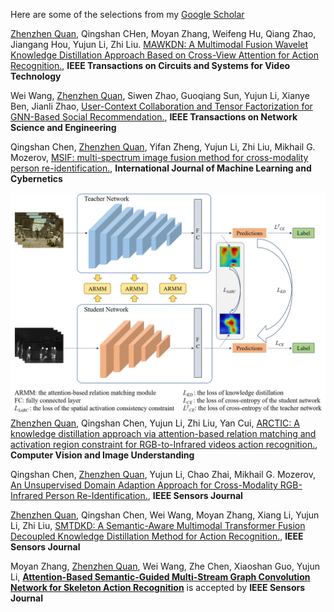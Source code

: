 Here are some of the selections from my [Google Scholar](https://scholar.google.com.hk/citations?user=xV3gdyAAAAAJ&hl=zh-CN)

<u>Zhenzhen Quan</u>, Qingshan CHen, Moyan Zhang, Weifeng Hu, Qiang Zhao, Jiangang Hou, Yujun Li, Zhi Liu. [MAWKDN: A Multimodal Fusion Wavelet Knowledge Distillation Approach Based on Cross-View Attention for Action Recognition.](https://ieeexplore.ieee.org/document/10081493), **IEEE Transactions on Circuits and Systems for Video Technology**

Wei Wang, <u>Zhenzhen Quan</u>, Siwen Zhao, Guoqiang Sun, Yujun Li, Xianye Ben, Jianli Zhao, [User-Context Collaboration and Tensor Factorization for GNN-Based Social Recommendation.](https://doi.org/10.1016/j.patcog.2024.110431), **IEEE Transactions on Network Science and Engineering**


Qingshan Chen, <u>Zhenzhen Quan</u>, Yifan Zheng, Yujun Li, Zhi Liu, Mikhail G. Mozerov, [MSIF: multi-spectrum image fusion method for cross-modality person re-identification.](https://link.springer.com/article/10.1007/s13042-023-01932-4), **International Journal of Machine Learning and Cybernetics**

![](https://github.com/quanzhenzhen/quanzhenzhen.github.io/blob/master/images/arctic.png) <u>Zhenzhen Quan</u>, Qingshan Chen, Yujun Li, Zhi Liu, Yan Cui, [ARCTIC: A knowledge distillation approach via attention-based relation matching and activation region constraint for RGB-to-Infrared videos action recognition.](https://www.sciencedirect.com/science/article/pii/S1077314223002333), **Computer Vision and Image Understanding**

Qingshan Chen, <u>Zhenzhen Quan</u>, Yujun Li, Chao Zhai, Mikhail G. Mozerov, [An Unsupervised Domain Adaption Approach for Cross-Modality RGB-Infrared Person Re-Identification.](https://ieeexplore.ieee.org/abstract/document/10295407), **IEEE Sensors Journal**

<u>Zhenzhen Quan</u>, Qingshan Chen, Wei Wang, Moyan Zhang, Xiang Li, Yujun Li, Zhi Liu, [SMTDKD: A Semantic-Aware Multimodal Transformer Fusion Decoupled Knowledge Distillation Method for Action Recognition.](https://ieeexplore.ieee.org/document/10345487), **IEEE Sensors Journal**

Moyan Zhang, <u>Zhenzhen Quan</u>, Wei Wang, Zhe Chen, Xiaoshan Guo, Yujun Li, [**Attention-Based Semantic-Guided Multi-Stream Graph Convolution Network for Skeleton Action Recognition**]() is accepted by **IEEE Sensors Journal**


